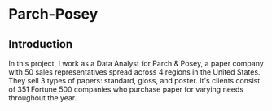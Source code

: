 # Parch-Posey

## Introduction 

In this project, I work as a Data Analyst for Parch & Posey, a paper company with 50 sales representatives spread across 4 regions in the United States. They sell 3 types of papers: standard, gloss, and poster. It's clients consist of 351 Fortune 500 companies who purchase paper for varying needs throughout the year.  
